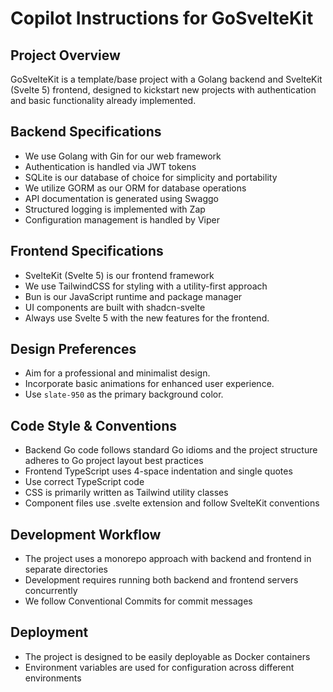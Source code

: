 # Copilot Instructions for GoSvelteKit

## Project Overview

GoSvelteKit is a template/base project with a Golang backend and SvelteKit (Svelte 5) frontend, designed to kickstart new projects with authentication and basic functionality already implemented.

## Backend Specifications

- We use Golang with Gin for our web framework
- Authentication is handled via JWT tokens
- SQLite is our database of choice for simplicity and portability
- We utilize GORM as our ORM for database operations
- API documentation is generated using Swaggo
- Structured logging is implemented with Zap
- Configuration management is handled by Viper

## Frontend Specifications

- SvelteKit (Svelte 5) is our frontend framework
- We use TailwindCSS for styling with a utility-first approach
- Bun is our JavaScript runtime and package manager
- UI components are built with shadcn-svelte
- Always use Svelte 5 with the new features for the frontend.

## Design Preferences

- Aim for a professional and minimalist design.
- Incorporate basic animations for enhanced user experience.
- Use `slate-950` as the primary background color.

## Code Style & Conventions

- Backend Go code follows standard Go idioms and the project structure adheres to Go project layout best practices
- Frontend TypeScript uses 4-space indentation and single quotes
- Use correct TypeScript code
- CSS is primarily written as Tailwind utility classes
- Component files use .svelte extension and follow SvelteKit conventions

## Development Workflow

- The project uses a monorepo approach with backend and frontend in separate directories
- Development requires running both backend and frontend servers concurrently
- We follow Conventional Commits for commit messages

## Deployment

- The project is designed to be easily deployable as Docker containers
- Environment variables are used for configuration across different environments
